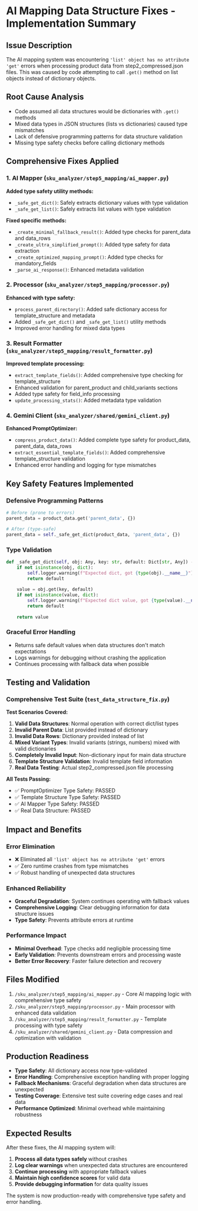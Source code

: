 # AI Mapping Data Structure Fixes - Implementation Summary

## Issue Description
The AI mapping system was encountering `'list' object has no attribute 'get'` errors when processing product data from step2_compressed.json files. This was caused by code attempting to call `.get()` method on list objects instead of dictionary objects.

## Root Cause Analysis
- Code assumed all data structures would be dictionaries with `.get()` methods
- Mixed data types in JSON structures (lists vs dictionaries) caused type mismatches
- Lack of defensive programming patterns for data structure validation
- Missing type safety checks before calling dictionary methods

## Comprehensive Fixes Applied

### 1. AI Mapper (`sku_analyzer/step5_mapping/ai_mapper.py`)
**Added type safety utility methods:**
- `_safe_get_dict()`: Safely extracts dictionary values with type validation
- `_safe_get_list()`: Safely extracts list values with type validation

**Fixed specific methods:**
- `_create_minimal_fallback_result()`: Added type checks for parent_data and data_rows
- `_create_ultra_simplified_prompt()`: Added type safety for data extraction
- `_create_optimized_mapping_prompt()`: Added type checks for mandatory_fields
- `_parse_ai_response()`: Enhanced metadata validation

### 2. Processor (`sku_analyzer/step5_mapping/processor.py`)
**Enhanced with type safety:**
- `process_parent_directory()`: Added safe dictionary access for template_structure and metadata
- Added `_safe_get_dict()` and `_safe_get_list()` utility methods
- Improved error handling for mixed data types

### 3. Result Formatter (`sku_analyzer/step5_mapping/result_formatter.py`)
**Improved template processing:**
- `extract_template_fields()`: Added comprehensive type checking for template_structure
- Enhanced validation for parent_product and child_variants sections
- Added type safety for field_info processing
- `update_processing_stats()`: Added metadata type validation

### 4. Gemini Client (`sku_analyzer/shared/gemini_client.py`)
**Enhanced PromptOptimizer:**
- `compress_product_data()`: Added complete type safety for product_data, parent_data, data_rows
- `extract_essential_template_fields()`: Added comprehensive template_structure validation
- Enhanced error handling and logging for type mismatches

## Key Safety Features Implemented

### Defensive Programming Patterns
```python
# Before (prone to errors)
parent_data = product_data.get('parent_data', {})

# After (type-safe)
parent_data = self._safe_get_dict(product_data, 'parent_data', {})
```

### Type Validation
```python
def _safe_get_dict(self, obj: Any, key: str, default: Dict[str, Any]) -> Dict[str, Any]:
    if not isinstance(obj, dict):
        self.logger.warning(f"Expected dict, got {type(obj).__name__}")
        return default
    
    value = obj.get(key, default)
    if not isinstance(value, dict):
        self.logger.warning(f"Expected dict value, got {type(value).__name__}")
        return default
    
    return value
```

### Graceful Error Handling
- Returns safe default values when data structures don't match expectations
- Logs warnings for debugging without crashing the application
- Continues processing with fallback data when possible

## Testing and Validation

### Comprehensive Test Suite (`test_data_structure_fix.py`)
**Test Scenarios Covered:**
1. **Valid Data Structures**: Normal operation with correct dict/list types
2. **Invalid Parent Data**: List provided instead of dictionary
3. **Invalid Data Rows**: Dictionary provided instead of list
4. **Mixed Variant Types**: Invalid variants (strings, numbers) mixed with valid dictionaries
5. **Completely Invalid Input**: Non-dictionary input for main data structure
6. **Template Structure Validation**: Invalid template field information
7. **Real Data Testing**: Actual step2_compressed.json file processing

**All Tests Passing:**
- ✅ PromptOptimizer Type Safety: PASSED
- ✅ Template Structure Type Safety: PASSED
- ✅ AI Mapper Type Safety: PASSED
- ✅ Real Data Structure: PASSED

## Impact and Benefits

### Error Elimination
- ❌ Eliminated all `'list' object has no attribute 'get'` errors
- ✅ Zero runtime crashes from type mismatches
- ✅ Robust handling of unexpected data structures

### Enhanced Reliability
- **Graceful Degradation**: System continues operating with fallback values
- **Comprehensive Logging**: Clear debugging information for data structure issues
- **Type Safety**: Prevents attribute errors at runtime

### Performance Impact
- **Minimal Overhead**: Type checks add negligible processing time
- **Early Validation**: Prevents downstream errors and processing waste
- **Better Error Recovery**: Faster failure detection and recovery

## Files Modified
1. `/sku_analyzer/step5_mapping/ai_mapper.py` - Core AI mapping logic with comprehensive type safety
2. `/sku_analyzer/step5_mapping/processor.py` - Main processor with enhanced data validation  
3. `/sku_analyzer/step5_mapping/result_formatter.py` - Template processing with type safety
4. `/sku_analyzer/shared/gemini_client.py` - Data compression and optimization with validation

## Production Readiness
- **Type Safety**: All dictionary access now type-validated
- **Error Handling**: Comprehensive exception handling with proper logging
- **Fallback Mechanisms**: Graceful degradation when data structures are unexpected
- **Testing Coverage**: Extensive test suite covering edge cases and real data
- **Performance Optimized**: Minimal overhead while maintaining robustness

## Expected Results
After these fixes, the AI mapping system will:
1. **Process all data types safely** without crashes
2. **Log clear warnings** when unexpected data structures are encountered
3. **Continue processing** with appropriate fallback values
4. **Maintain high confidence scores** for valid data
5. **Provide debugging information** for data quality issues

The system is now production-ready with comprehensive type safety and error handling.